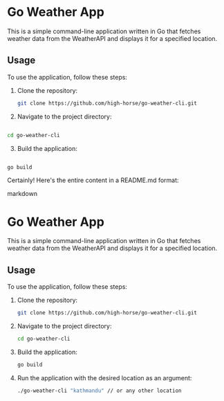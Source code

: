 # Go Weather App

This is a simple command-line application written in Go that fetches weather data from the WeatherAPI and displays it for a specified location.

## Usage

To use the application, follow these steps:

1. Clone the repository:

   ```bash
   git clone https://github.com/high-horse/go-weather-cli.git
    ```

2. Navigate to the project directory:

```bash

cd go-weather-cli
```

3. Build the application:

```bash

go build
```
Certainly! Here's the entire content in a README.md format:

markdown

# Go Weather App

This is a simple command-line application written in Go that fetches weather data from the WeatherAPI and displays it for a specified location.

## Usage

To use the application, follow these steps:

1. Clone the repository:

   ```bash
   git clone https://github.com/high-horse/go-weather-cli.git
   ```

2. Navigate to the project directory:
    ```bash
    cd go-weather-cli
    ```

3. Build the application:

    ```bash
    go build
    ```

4. Run the application with the desired location as an argument:
    ```bash
    ./go-weather-cli "kathmandu" // or any other location
    ```